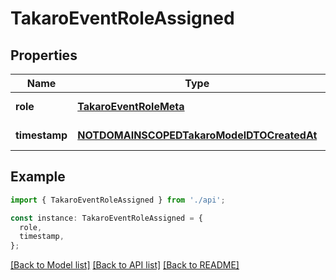 # TakaroEventRoleAssigned

## Properties

| Name          | Type                                                                                    | Description | Notes                  |
| ------------- | --------------------------------------------------------------------------------------- | ----------- | ---------------------- |
| **role**      | [**TakaroEventRoleMeta**](TakaroEventRoleMeta.md)                                       |             | [default to undefined] |
| **timestamp** | [**NOTDOMAINSCOPEDTakaroModelDTOCreatedAt**](NOTDOMAINSCOPEDTakaroModelDTOCreatedAt.md) |             | [default to undefined] |

## Example

```typescript
import { TakaroEventRoleAssigned } from './api';

const instance: TakaroEventRoleAssigned = {
  role,
  timestamp,
};
```

[[Back to Model list]](../README.md#documentation-for-models) [[Back to API list]](../README.md#documentation-for-api-endpoints) [[Back to README]](../README.md)
